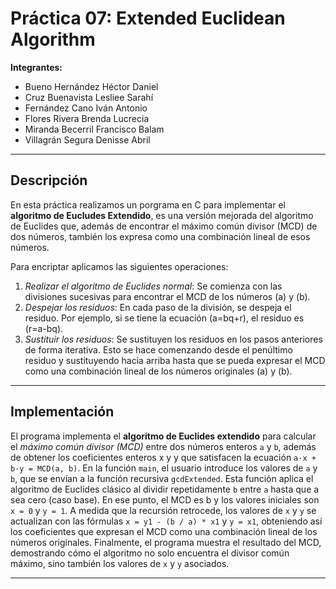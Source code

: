 # Práctica 07: Extended Euclidean Algorithm  

**Integrantes:**  
- Bueno Hernández Héctor Daniel  
- Cruz Buenavista Lesliee Sarahí  
- Fernández Cano Iván Antonio  
- Flores Rivera Brenda Lucrecia  
- Miranda Becerril Francisco Balam  
- Villagrán Segura Denisse Abril  

---

## Descripción  

En esta práctica realizamos un porgrama en C para implementar el **algoritmo de Eucludes Extendido**, es una versión mejorada del algoritmo de Euclides que, además de encontrar el máximo común divisor (MCD) de dos números, también los expresa como una combinación lineal de esos números. 

Para encriptar aplicamos las siguientes operaciones:
1. *Realizar el algoritmo de Euclides normal*: Se comienza con las divisiones sucesivas para encontrar el MCD de los números \(a\) y \(b\).
2. *Despejar los residuos*: En cada paso de la división, se despeja el residuo. Por ejemplo, si se tiene la ecuación \(a=bq+r\), el residuo es \(r=a-bq\).
3. *Sustituir los residuos*: Se sustituyen los residuos en los pasos anteriores de forma iterativa. Esto se hace comenzando desde el penúltimo residuo y sustituyendo hacia arriba hasta que se pueda expresar el MCD como una combinación lineal de los números originales \(a\) y \(b\). 

---

## Implementación  

El programa implementa el **algoritmo de Euclides extendido** para calcular el *máximo común divisor (MCD)* entre dos números enteros `a` y `b`, además de obtener los coeficientes enteros x y y que satisfacen la ecuación `a·x + b·y = MCD(a, b)`. En la función `main`, el usuario introduce los valores de `a` y `b`, que se envían a la función recursiva `gcdExtended`. Esta función aplica el algoritmo de Euclides clásico al dividir repetidamente `b` entre `a` hasta que a sea cero (caso base). En ese punto, el MCD es b y los valores iniciales son `x = 0` y `y = 1`. A medida que la recursión retrocede, los valores de `x` y `y` se actualizan con las fórmulas `x = y1 - (b / a) * x1` y `y = x1`, obteniendo así los coeficientes que expresan el MCD como una combinación lineal de los números originales. Finalmente, el programa muestra el resultado del MCD, demostrando cómo el algoritmo no solo encuentra el divisor común máximo, sino también los valores de `x` y `y` asociados.

---



